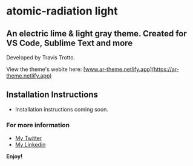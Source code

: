 # atomic-radiation light
## An electric lime & light gray theme. Created for VS Code, Sublime Text and more
Developed by Travis Trotto.

View the theme's webite here: [www.ar-theme.netlify.app](https://ar-theme.netlify.app)

## Installation Instructions
* Installation instructions coming soon.
<!-- * Toggle preview (`Shift+CMD+V` on macOS or `Shift+Ctrl+V` on Windows and Linux) -->
<!-- * Press `Ctrl+Space` (Windows, Linux) or `Cmd+Space` (macOS) to see a list of Markdown snippets -->

### For more information
* [My Twitter](https://twitter.com/travistrotto)
* [My Linkedin](https://www.linkedin.com/in/travistrotto/)

**Enjoy!**
